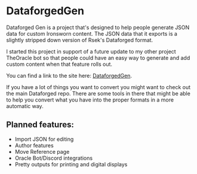 # DataforgedGen

Dataforged Gen is a project that's designed to help people generate JSON data for custom Ironsworn content. The JSON data that it exports is a slightly stripped down version of Rsek's Dataforged format.

I started this project in support of a future update to my other project TheOracle bot so that people could have an easy way to generate and add custom content when that feature rolls out.

You can find a link to the site here: [DataforgedGen](https://xenotropicdev.github.io/DataforgedGen/).

If you have a lot of things you want to convert you might want to check out the main Dataforged repo. There are some tools in there that might be able to help you convert what you have into the proper formats in a more automatic way.

## Planned features:
* Import JSON for editing
* Author features
* Move Reference page
* Oracle Bot/Discord integrations
* Pretty outputs for printing and digital displays